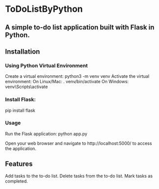# ToDoListByPython
## A simple to-do list application built with Flask in Python.
## Installation
### Using Python Virtual Environment
Create a virtual environment:
python3 -m venv venv
Activate the virtual environment:
On Linux/Mac:
. venv/bin/activate
On Windows:
venv\Scripts\activate
### Install Flask:
pip install flask
### Usage
Run the Flask application:
python app.py

Open your web browser and navigate to http://localhost:5000/ to access the application.

## Features
Add tasks to the to-do list.
Delete tasks from the to-do list.
Mark tasks as completed.
